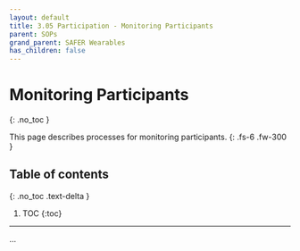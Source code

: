 ```yaml
---
layout: default
title: 3.05 Participation - Monitoring Participants
parent: SOPs
grand_parent: SAFER Wearables
has_children: false
---
```


# Monitoring Participants
{: .no_toc }

This page describes processes for monitoring participants.
{: .fs-6 .fw-300 }

## Table of contents
{: .no_toc .text-delta }

1. TOC
{:toc}

---

...

